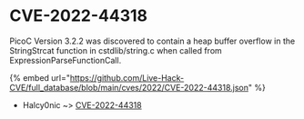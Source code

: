 # CVE-2022-44318

PicoC Version 3.2.2 was discovered to contain a heap buffer overflow in the StringStrcat function in cstdlib/string.c when called from ExpressionParseFunctionCall.

{% embed url="https://github.com/Live-Hack-CVE/full_database/blob/main/cves/2022/CVE-2022-44318.json" %}


* Halcy0nic ~> [CVE-2022-44318](https://www.alice-snow.ru/2022/database/cve-2022-44318/cve-2022-44318-halcy0nic)